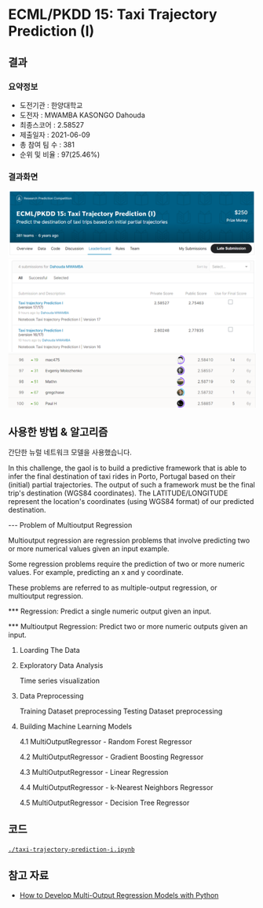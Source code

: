 # ECML/PKDD 15: Taxi Trajectory Prediction (I)

## 결과

### 요약정보

- 도전기관 : 한양대학교
- 도전자 : MWAMBA KASONGO Dahouda
- 최종스코어 : 2.58527
- 제출일자 : 2021-06-09
- 총 참여 팀 수 : 381
- 순위 및 비율 : 97(25.46%)

### 결과화면

![leaderboard](./img/screenshot_comp.png)
![leaderboard](./img/screenshot_comp_score.png)
![leaderboard](./img/screenshot_ranking.png)

## 사용한 방법 & 알고리즘

간단한 뉴럴 네트워크 모델을 사용했습니다.

In this challenge, the gaol is to build a predictive framework that is able to infer the final destination of taxi rides in Porto, Portugal based on their (initial) partial trajectories. The output of such a framework must be the final trip's destination (WGS84 coordinates). 
The LATITUDE/LONGITUDE represent the location's coordinates (using WGS84 format) of our predicted destination.

---  Problem of Multioutput Regression

Multioutput regression are regression problems that involve predicting two or more numerical values given an input example.

Some regression problems require the prediction of two or more numeric values. For example, predicting an x and y coordinate.


These problems are referred to as multiple-output regression, or multioutput regression.


*** Regression: Predict a single numeric output given an input.

*** Multioutput Regression: Predict two or more numeric outputs given an input.


1. Loarding The Data
2. Exploratory Data Analysis

    Time series visualization
3. Data Preprocessing

    Training Dataset preprocessing
    Testing Dataset preprocessing
4. Building Machine Learning Models

    4.1 MultiOutputRegressor - Random Forest Regressor

    4.2 MultiOutputRegressor - Gradient Boosting Regressor

    4.3 MultiOutputRegressor - Linear Regression

    4.4 MultiOutputRegressor - k-Nearest Neighbors Regressor

    4.5 MultiOutputRegressor - Decision Tree Regressor


## 코드

[`./taxi-trajectory-prediction-i.ipynb`](./taxi-trajectory-prediction-i.ipynb)

## 참고 자료

- [How to Develop Multi-Output Regression Models with Python](https://machinelearningmastery.com/multi-output-regression-models-with-python/)
